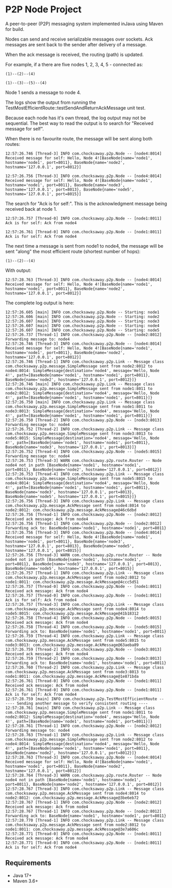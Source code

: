 # P2P Node Project

A peer-to-peer (P2P) messaging system implemented inJava using Maven for build. 

Nodes can send and receive serializable messages over sockets.
Ack messages are sent back to the sender after delivery of a message.

When the ack message is received, the routing (path) is updated.

For example, if a there are five nodes 1, 2, 3, 4, 5 - connected as:

    (1)--(2)--(4)

    (1)--(3)--(5)--(4)

Node 1 sends a message to node 4.  

The logs show the output from running the TestMostEfficientRoute::testSendAndReturnAckMessage unit test.

Because each node has it's own thread, the log output may not be sequential.  The best way to read the output is to search for "Received message for self".

When there is no favourite route, the message will be sent along both routes:

    12:57:26.746 [Thread-3] INFO com.chocksaway.p2p.Node -- [node4:8014] Received message for self: Hello, Node 4![BaseNode{name='node1', hostname='node1', port=8011}, BaseNode{name='node2', hostname='127.0.0.1', port=8012}]

    12:57:26.756 [Thread-3] INFO com.chocksaway.p2p.Node -- [node4:8014] Received message for self: Hello, Node 4![BaseNode{name='node1', hostname='node1', port=8011}, BaseNode{name='node3', hostname='127.0.0.1', port=8013}, BaseNode{name='node5', hostname='127.0.0.1', port=8015}]

The search for "Ack is for self:".  This is the acknowledgment message being received back at node 1.

    12:57:26.757 [Thread-0] INFO com.chocksaway.p2p.Node -- [node1:8011] Ack is for self: Ack from node4

    12:57:26.761 [Thread-0] INFO com.chocksaway.p2p.Node -- [node1:8011] Ack is for self: Ack from node4

The next time a message is sent from node1 to node4, the message will be sent "along" the most efficient route (shortest number of hops):
    
    (1)--(2)--(4)

With output:

    12:57:28.763 [Thread-3] INFO com.chocksaway.p2p.Node -- [node4:8014] Received message for self: Hello, Node 4![BaseNode{name='node1', hostname='node1', port=8011}, BaseNode{name='node2', hostname='127.0.0.1', port=8012}]

The complete log output is here:
```
12:57:26.605 [main] INFO com.chocksaway.p2p.Node -- Starting: node1
12:57:26.606 [main] INFO com.chocksaway.p2p.Node -- Starting: node2
12:57:26.607 [main] INFO com.chocksaway.p2p.Node -- Starting: node3
12:57:26.607 [main] INFO com.chocksaway.p2p.Node -- Starting: node4
12:57:26.607 [main] INFO com.chocksaway.p2p.Node -- Starting: node5
12:57:26.737 [Thread-1] INFO com.chocksaway.p2p.Node -- [node2:8012] Forwarding message to: node4 
12:57:26.746 [Thread-3] INFO com.chocksaway.p2p.Node -- [node4:8014] Received message for self: Hello, Node 4![BaseNode{name='node1', hostname='node1', port=8011}, BaseNode{name='node2', hostname='127.0.0.1', port=8012}]
12:57:26.746 [Thread-1] INFO com.chocksaway.p2p.Link -- Message class com.chocksaway.p2p.message.SimpleMessage sent from node2:8012 to node4:8014: SimpleMessage{destination='node4', message='Hello, Node 4!', path=[BaseNode{name='node1', hostname='node1', port=8011}, BaseNode{name='node2', hostname='127.0.0.1', port=8012}]}
12:57:26.746 [main] INFO com.chocksaway.p2p.Link -- Message class com.chocksaway.p2p.message.SimpleMessage sent from node1:8011 to node2:8012: SimpleMessage{destination='node4', message='Hello, Node 4!', path=[BaseNode{name='node1', hostname='node1', port=8011}]}
12:57:26.750 [main] INFO com.chocksaway.p2p.Link -- Message class com.chocksaway.p2p.message.SimpleMessage sent from node1:8011 to node3:8013: SimpleMessage{destination='node4', message='Hello, Node 4!', path=[BaseNode{name='node1', hostname='node1', port=8011}]}
12:57:26.750 [Thread-2] INFO com.chocksaway.p2p.Node -- [node3:8013] Forwarding message to: node4     
12:57:26.752 [Thread-2] INFO com.chocksaway.p2p.Link -- Message class com.chocksaway.p2p.message.SimpleMessage sent from node3:8013 to node5:8015: SimpleMessage{destination='node4', message='Hello, Node 4!', path=[BaseNode{name='node1', hostname='node1', port=8011}, BaseNode{name='node3', hostname='127.0.0.1', port=8013}]}
12:57:26.752 [Thread-4] INFO com.chocksaway.p2p.Node -- [node5:8015] Forwarding message to: node4
12:57:26.753 [Thread-3] WARN com.chocksaway.p2p.route.Router -- Node node4 not in path [BaseNode{name='node1', hostname='node1', port=8011}, BaseNode{name='node2', hostname='127.0.0.1', port=8012}]
12:57:26.753 [Thread-4] INFO com.chocksaway.p2p.Link -- Message class com.chocksaway.p2p.message.SimpleMessage sent from node5:8015 to node4:8014: SimpleMessage{destination='node4', message='Hello, Node 4!', path=[BaseNode{name='node1', hostname='node1', port=8011}, BaseNode{name='node3', hostname='127.0.0.1', port=8013}, BaseNode{name='node5', hostname='127.0.0.1', port=8015}]}
12:57:26.756 [Thread-3] INFO com.chocksaway.p2p.Link -- Message class com.chocksaway.p2p.message.AckMessage sent from node4:8014 to node2:8012: com.chocksaway.p2p.message.AckMessage@46c6dbd
12:57:26.756 [Thread-1] INFO com.chocksaway.p2p.Node -- [node2:8012] Received ack message: Ack from node4
12:57:26.756 [Thread-1] INFO com.chocksaway.p2p.Node -- [node2:8012] Forwarding ack to: BaseNode{name='node1', hostname='node1', port=8011}
12:57:26.756 [Thread-3] INFO com.chocksaway.p2p.Node -- [node4:8014] Received message for self: Hello, Node 4![BaseNode{name='node1', hostname='node1', port=8011}, BaseNode{name='node3', hostname='127.0.0.1', port=8013}, BaseNode{name='node5', hostname='127.0.0.1', port=8015}]
12:57:26.756 [Thread-3] WARN com.chocksaway.p2p.route.Router -- Node node4 not in path [BaseNode{name='node1', hostname='node1', port=8011}, BaseNode{name='node3', hostname='127.0.0.1', port=8013}, BaseNode{name='node5', hostname='127.0.0.1', port=8015}]
12:57:26.757 [Thread-1] INFO com.chocksaway.p2p.Link -- Message class com.chocksaway.p2p.message.AckMessage sent from node2:8012 to node1:8011: com.chocksaway.p2p.message.AckMessage@4ccc5d51
12:57:26.757 [Thread-0] INFO com.chocksaway.p2p.Node -- [node1:8011] Received ack message: Ack from node4
12:57:26.757 [Thread-0] INFO com.chocksaway.p2p.Node -- [node1:8011] Ack is for self: Ack from node4
12:57:26.757 [Thread-3] INFO com.chocksaway.p2p.Link -- Message class com.chocksaway.p2p.message.AckMessage sent from node4:8014 to node5:8015: com.chocksaway.p2p.message.AckMessage@41b18312
12:57:26.758 [Thread-4] INFO com.chocksaway.p2p.Node -- [node5:8015] Received ack message: Ack from node4
12:57:26.758 [Thread-4] INFO com.chocksaway.p2p.Node -- [node5:8015] Forwarding ack to: BaseNode{name='node1', hostname='node1', port=8011}
12:57:26.759 [Thread-4] INFO com.chocksaway.p2p.Link -- Message class com.chocksaway.p2p.message.AckMessage sent from node5:8015 to node3:8013: com.chocksaway.p2p.message.AckMessage@63aeba89
12:57:26.759 [Thread-2] INFO com.chocksaway.p2p.Node -- [node3:8013] Received ack message: Ack from node4
12:57:26.759 [Thread-2] INFO com.chocksaway.p2p.Node -- [node3:8013] Forwarding ack to: BaseNode{name='node1', hostname='node1', port=8011}
12:57:26.760 [Thread-2] INFO com.chocksaway.p2p.Link -- Message class com.chocksaway.p2p.message.AckMessage sent from node3:8013 to node1:8011: com.chocksaway.p2p.message.AckMessage@1e871bda
12:57:26.761 [Thread-0] INFO com.chocksaway.p2p.Node -- [node1:8011] Received ack message: Ack from node4
12:57:26.761 [Thread-0] INFO com.chocksaway.p2p.Node -- [node1:8011] Ack is for self: Ack from node4
12:57:28.759 [main] INFO com.chocksaway.p2p.TestMostEfficientRoute -- ---- Sending another message to verify consistent routing ----
12:57:28.761 [main] INFO com.chocksaway.p2p.Link -- Message class com.chocksaway.p2p.message.SimpleMessage sent from node1:8011 to node2:8012: SimpleMessage{destination='node4', message='Hello, Node 4!', path=[BaseNode{name='node1', hostname='node1', port=8011}]}
12:57:28.761 [Thread-1] INFO com.chocksaway.p2p.Node -- [node2:8012] Forwarding message to: node4
12:57:28.763 [Thread-1] INFO com.chocksaway.p2p.Link -- Message class com.chocksaway.p2p.message.SimpleMessage sent from node2:8012 to node4:8014: SimpleMessage{destination='node4', message='Hello, Node 4!', path=[BaseNode{name='node1', hostname='node1', port=8011}, BaseNode{name='node2', hostname='127.0.0.1', port=8012}]}
12:57:28.763 [Thread-3] INFO com.chocksaway.p2p.Node -- [node4:8014] Received message for self: Hello, Node 4![BaseNode{name='node1', hostname='node1', port=8011}, BaseNode{name='node2', hostname='127.0.0.1', port=8012}]
12:57:28.764 [Thread-3] WARN com.chocksaway.p2p.route.Router -- Node node4 not in path [BaseNode{name='node1', hostname='node1', port=8011}, BaseNode{name='node2', hostname='127.0.0.1', port=8012}]
12:57:28.767 [Thread-3] INFO com.chocksaway.p2p.Link -- Message class com.chocksaway.p2p.message.AckMessage sent from node4:8014 to node2:8012: com.chocksaway.p2p.message.AckMessage@3be6eb72
12:57:28.767 [Thread-1] INFO com.chocksaway.p2p.Node -- [node2:8012] Received ack message: Ack from node4
12:57:28.767 [Thread-1] INFO com.chocksaway.p2p.Node -- [node2:8012] Forwarding ack to: BaseNode{name='node1', hostname='node1', port=8011}
12:57:28.770 [Thread-1] INFO com.chocksaway.p2p.Link -- Message class com.chocksaway.p2p.message.AckMessage sent from node2:8012 to node1:8011: com.chocksaway.p2p.message.AckMessage@3e7a606c
12:57:28.771 [Thread-0] INFO com.chocksaway.p2p.Node -- [node1:8011] Received ack message: Ack from node4
12:57:28.771 [Thread-0] INFO com.chocksaway.p2p.Node -- [node1:8011] Ack is for self: Ack from node4
```

## Requirements

- Java 17+
- Maven 3.6+


